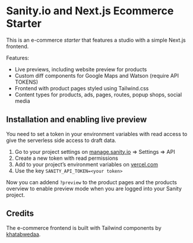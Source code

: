 # Sanity.io and Next.js Ecommerce Starter

This is an e-commerce *starter* that features a studio with a simple Next.js frontend.

Features:

* Live previews, including website preview for products
* Custom diff components for Google Maps and Watson (require API TOKENS)
* Frontend with product pages styled using Tailwind.css
* Content types for products, ads, pages, routes, popup shops, social media

## Installation and enabling live preview

You need to set a token in your environment variables with read access to give the serverless side access to draft data.

1. Go to your project settings on [manage.sanity.io](https://manage.sanity.io) => Settings => API
2. Create a new token with read permissions
3. Add to your project’s environment variables on [vercel.com](https://vercel.com/docs/build-step#environment-variables)
4. Use the key `SANITY_API_TOKEN=<your token>`

Now you can addend `?preview` to the product pages and the products overview to enable preview mode when you are logged into your Sanity project.

## Credits

The e-commerce frontend is built with Tailwind components by [khatabwedaa](https://tailwindcomponents.com/u/khatabwedaa).